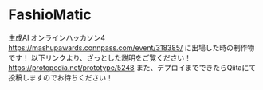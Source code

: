 # FashioMatic
生成AI オンラインハッカソン4 https://mashupawards.connpass.com/event/318385/ に出場した時の制作物です！
以下リンクより、ざっとした説明をご覧ください！
https://protopedia.net/prototype/5248
また、デプロイまでできたらQiitaにて投稿しますのでお待ちください！